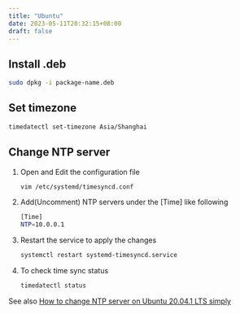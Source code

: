 ```yaml
---
title: "Ubuntu"
date: 2023-05-11T20:32:15+08:00
draft: false
---
```


## Install .deb

``` bash
sudo dpkg -i package-name.deb
```

## Set timezone

``` bash
timedatectl set-timezone Asia/Shanghai
```

## Change NTP server

1. Open and Edit the configuration file

    ``` bash
    vim /etc/systemd/timesyncd.conf
    ```

2. Add(Uncomment) NTP servers under the [Time] like following

    ``` bash
    [Time]
    NTP=10.0.0.1
    ```

3. Restart the service to apply the changes

    ```bash
    systemctl restart systemd-timesyncd.service
    ```

4. To check time sync status

   ``` bash
   timedatectl status
   ```

See also [How to change NTP server on Ubuntu 20.04.1 LTS simply](https://dannyda.com/2021/04/27/how-to-change-ntp-server-on-ubuntu-20-04-1-lts-simply-default-contents-of-etc-systemd-timesyncd-conf-on-ubuntu-20-04-1-lts/)
